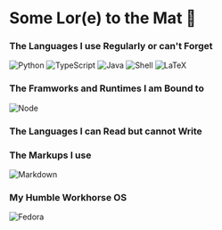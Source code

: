 # Some Lor(e) to the Mat 📖

<!--- [![Anurag's GitHub stats](https://github-readme-stats.vercel.app/api?username=matlorr&show_icons=true&theme=calm)](https://github.com/anuraghazra/github-readme-stats) -->

### The Languages I use Regularly or can't Forget

![Python](https://img.shields.io/badge/Python-3776AB?style=flat&logo=python&logoColor=white) ![TypeScript](https://img.shields.io/badge/TypeScript-3178C6?style=flat&logo=typescript&logoColor=white
) ![Java](https://img.shields.io/badge/Java-ED8B00?style=flat&logo=openjdk&logoColor=white) ![Shell](https://img.shields.io/badge/Shell_Script-121011?style=flat&logo=gnu-bash&logoColor=white) ![LaTeX](https://img.shields.io/badge/latex-%23008080.svg?style=for-the-badge&logo=latex&logoColor=white)

### The Framworks and Runtimes I am Bound to

![Node](https://img.shields.io/badge/Node.js-339933?style=flat&logo=node.js&logoColor=white)

### The Languages I can Read but cannot Write



### The Markups I use

![Markdown](https://img.shields.io/badge/Markdown-ffffff?style=for-the-badge&labelColor=ffffff&logoColor=000000&logo=markdown)

### My Humble Workhorse OS

![Fedora](https://img.shields.io/badge/Fedora-51A2DA?style=flat&logo=fedora&logoColor=white)
